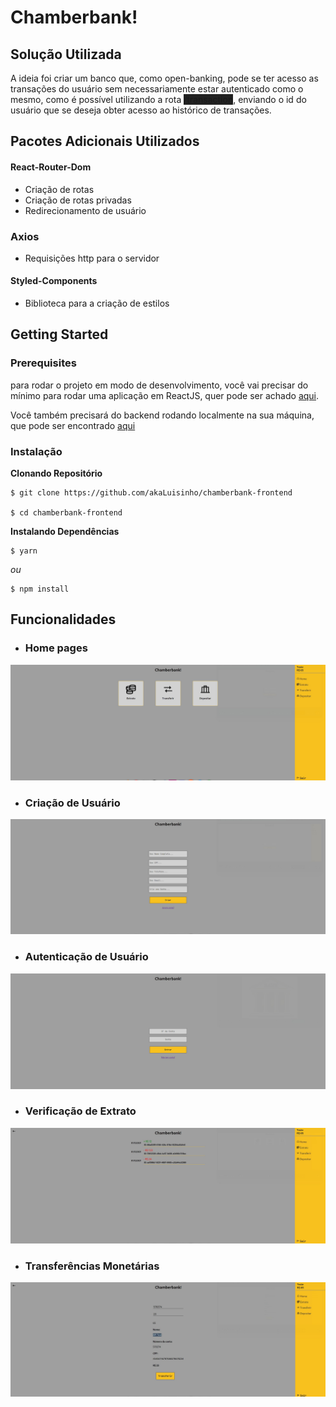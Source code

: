 # Chamberbank!

## Solução Utilizada

<p>A ideia foi criar um banco que, como open-banking, pode se ter acesso as transações do usuário sem necessariamente estar autenticado como o mesmo, como é possível utilizando a rota <span style="background:#222">/transaction</span>, enviando o id do usuário que se deseja obter acesso ao histórico de transações.</p>

## Pacotes Adicionais Utilizados

#### React-Router-Dom
- Criação de rotas
- Criação de rotas privadas
- Redirecionamento de usuário

### Axios
- Requisições http para o servidor

#### Styled-Components
- Biblioteca para a criação de estilos

## Getting Started

### Prerequisites

para rodar o projeto em modo de desenvolvimento, você vai precisar do mínimo para rodar uma aplicação em ReactJS, quer pode ser achado [aqui](https://reactjs.org/docs/getting-started.html).

Você também precisará do backend rodando localmente na sua máquina, que pode ser encontrado [aqui](https://github.com/akaluisinho/chamberbank-backend)

### Instalação

**Clonando Repositório**

```
$ git clone https://github.com/akaLuisinho/chamberbank-frontend

$ cd chamberbank-frontend
```

**Instalando Dependências**

```
$ yarn
```

_ou_

```
$ npm install
```

## Funcionalidades

- ### Home pages
<img title="Home Page" alt="Home Page" src="./.github/home.jpg">

- ### Criação de Usuário
<img title="Create User" alt="Create User" src="./.github/create.jpg">

- ### Autenticação de Usuário
<img title="Authentication" alt="Authentication" src="./.github/login.jpg">

- ### Verificação de Extrato
<img title="Extract" alt="Extract" src="./.github/extract.jpg">

- ### Transferências Monetárias
<img title="Home Page" alt="Home Page" src="./.github/transaction.jpg">


